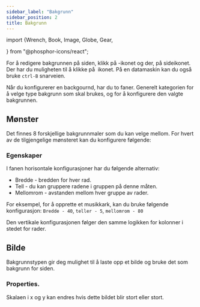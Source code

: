 ```yaml
---
sidebar_label: "Bakgrunn"
sidebar_position: 2
title: Bakgrunn
---
```


import {Wrench, Book, Image, Globe, Gear,

} from "@phosphor-icons/react";

For å redigere bakgrunnen på siden, klikk på <Wrench/> -ikonet og der, på <Book/> sideikonet. Der har du muligheten til å klikke på <Image/> ikonet. På en datamaskin kan du også bruke `ctrl-B` snarveien.

Når du konfigurerer en backgournd, har du to faner. Generelt kategorien <Globe/> for å velge type bakgrunn som skal brukes, og <Gear/> for å konfigurere den valgte bakgrunnen.

## <Globe/> Mønster

Det finnes 8 forskjellige bakgrunnmaler som du kan velge mellom. For hvert av de tilgjengelige mønsteret kan du konfigurere følgende:


### <Gear/> Egenskaper

I fanen horisontale konfigurasjoner har du følgende alternativ:

- Bredde - bredden for hver rad.
- Tell - du kan gruppere radene i gruppen på denne måten.
- Mellomrom - avstanden mellom hver gruppe av rader.

For eksempel, for å opprette et musikkark, kan du bruke følgende konfigurasjon: `Bredde - 40`, `teller - 5`, `mellomrom - 80`

Den vertikale konfigurasjonen følger den samme logikken for kolonner i stedet for rader.

## <Globe/> Bilde

Bakgrunnstypen gir deg mulighet til å laste opp et bilde og bruke det som bakgrunn for siden.

### <Gear/> Properties.

Skalaen i x og y kan endres hvis dette bildet blir stort eller stort.
